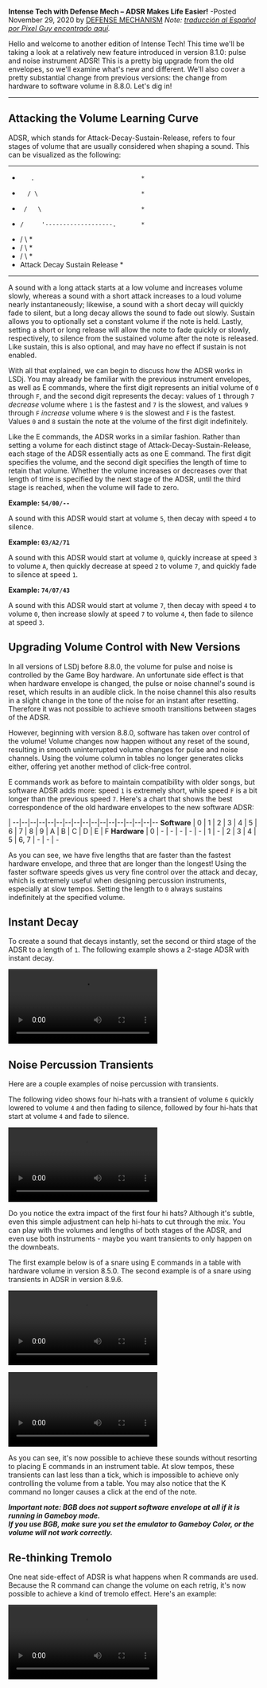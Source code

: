**Intense Tech with Defense Mech – ADSR Makes Life Easier!**
-Posted November 29, 2020 by [DEFENSE MECHANISM](https://defensemech.com) *Note: [traducción al 
Español por Pixel Guy encontrado aquí](../es/18-el-adsr-hace-la-vida-mas-facil.md.html).*

Hello and welcome to another edition of Intense Tech! This time we'll be taking a look at a 
relatively new feature introduced in version 8.1.0: pulse and noise instrument ADSR! This is a 
pretty big upgrade from the old envelopes, so we'll examine what's new and different. We'll also 
cover a pretty substantial change from previous versions: the change from hardware to software 
volume in 8.8.0. Let's dig in!

--------------------------------------------------------------------
Attacking the Volume Learning Curve
--------------------------------------------------------------------
ADSR, which stands for Attack-Decay-Sustain-Release, refers to four stages of volume that are 
usually considered when shaping a sound. This can be visualized as the following:

*****************************************
*        .                              *
*       / \                             *
*      /   \                            *
*     /     '-------------------.       *
*    /                           \      *
*   /                             \     *
*  /                               \    *
* Attack  Decay   Sustain       Release *
*****************************************

A sound with a long attack starts at a low volume and increases volume slowly, whereas a sound with 
a short attack increases to a loud volume nearly instantaneously; likewise, a sound with a short 
decay will quickly fade to silent, but a long decay allows the sound to fade out slowly. Sustain 
allows you to optionally set a constant volume if the note is held. Lastly, setting a short or long 
release will allow the note to fade quickly or slowly, respectively, to silence from the sustained 
volume after the note is released. Like sustain, this is also optional, and may have no effect if 
sustain is not enabled.

With all that explained, we can begin to discuss how the ADSR works in LSDj. You may already be 
familiar with the previous instrument envelopes, as well as E commands, where the first digit 
represents an initial volume of `0` through `F`, and the second digit represents the decay: values 
of `1` through `7` *decrease* volume where `1` is the fastest and `7` is the slowest, and values `9` 
through `F` *increase* volume where `9` is the slowest and `F` is the fastest. Values `0` and `8` 
sustain the note at the volume of the first digit indefinitely.

Like the E commands, the ADSR works in a similar fashion. Rather than setting a volume for each 
distinct stage of Attack-Decay-Sustain-Release, each stage of the ADSR essentially acts as one E 
command. The first digit specifies the volume, and the second digit specifies the length of time to 
retain that volume. Whether the volume increases or decreases over that length of time is specified 
by the next stage of the ADSR, until the third stage is reached, when the volume will fade to zero.

**Example: `54/00/--`**

A sound with this ADSR would start at volume `5`, then decay with speed `4` to silence.

**Example: `03/A2/71`**

A sound with this ADSR would start at volume `0`, quickly increase at speed `3` to volume `A`, then 
quickly decrease at speed `2` to volume `7`, and quickly fade to silence at speed `1`.

**Example: `74/07/43`**

A sound with this ADSR would start at volume `7`, then decay with speed `4` to volume `0`, then 
increase slowly at speed `7` to volume `4`, then fade to silence at speed `3`.

Upgrading Volume Control with New Versions
------------------------------------------

In all versions of LSDj before 8.8.0, the volume for pulse and noise is controlled by the Game Boy 
hardware. An unfortunate side effect is that when hardware envelope is changed, the pulse or noise 
channel's sound is reset, which results in an audible click. In the noise channel this also results 
in a slight change in the tone of the noise for an instant after resetting. Therefore it was not 
possible to achieve smooth transitions between stages of the ADSR.

However, beginning with version 8.8.0, software has taken over control of the volume! Volume changes 
now happen without any reset of the sound, resulting in smooth uninterrupted volume changes for 
pulse and noise channels. Using the volume column in tables no longer generates clicks either, 
offering yet another method of click-free control.

E commands work as before to maintain compatibility with older songs, but software ADSR adds more: 
speed `1` is extremely short, while speed `F` is a bit longer than the previous speed `7`.  Here's a 
chart that shows the best correspondence of the old hardware envelopes to the new software ADSR:

<style>
th { display: none;}
</style>
 | 
 --|--|--|--|--|--|--|--|--|--|--|--|--|--|--|--|--
**Software** | 0 | 1 | 2 | 3 | 4 | 5 | 6 | 7 | 8 | 9 | A | B | C | D | E | F
**Hardware** | 0 | - | - | - | - | - | 1 | - | 2 | 3 | 4 | 5 | 6, 7 | - | - | -

As you can see, we have five lengths that are faster than the fastest hardware envelope, and three 
that are longer than the longest! Using the faster software speeds gives us very fine control over 
the attack and decay, which is extremely useful when designing percussion instruments, especially at 
slow tempos. Setting the length to `0` always sustains indefinitely at the specified volume.

Instant Decay
----------------------

To create a sound that decays instantly, set the second or third stage of the ADSR to a length of 
`1`. The following example shows a 2-stage ADSR with instant decay.

![Instant decay](../media/adsrinst.mp4)

Noise Percussion Transients
---------------------------

Here are a couple examples of noise percussion with transients.

The following video shows four hi-hats with a transient of volume `6` quickly lowered to volume `4` 
and then fading to silence, followed by four hi-hats that start at volume `4` and fade to silence.

![ADSR Hi-hat](../media/adsrchh.mp4)

Do you notice the extra impact of the first four hi hats? Although it's subtle, even this simple 
adjustment can help hi-hats to cut through the mix. You can play with the volumes and lengths of 
both stages of the ADSR, and even use both instruments - maybe you want transients to only happen on 
the downbeats.

The first example below is of a snare using E commands in a table with hardware volume in version 
8.5.0.  The second example is of a snare using transients in ADSR in version 8.9.6.

![Snare with transients in v8.5.0](../media/esnare.mp4)

![Snare with ADSR in v8.9.6](../media/adsrsnare.mp4)

As you can see, it's now possible to achieve these sounds without resorting to placing E commands in 
an instrument table. At slow tempos, these transients can last less than a tick, which is impossible 
to achieve only controlling the volume from a table. You may also notice that the K command no 
longer causes a click at the end of the note.

***Important note: BGB does not support software envelope at all if it is running in Gameboy mode.  
If you use BGB, make sure you set the emulator to Gameboy Color, or the volume will not work 
correctly.***

Re-thinking Tremolo
-------------------

One neat side-effect of ADSR is what happens when R commands are used. Because the R command can 
change the volume on each retrig, it's now possible to achieve a kind of tremolo effect. Here's an 
example:

![Tremolo with ADSR and R command](../media/tremolo.mp4)
